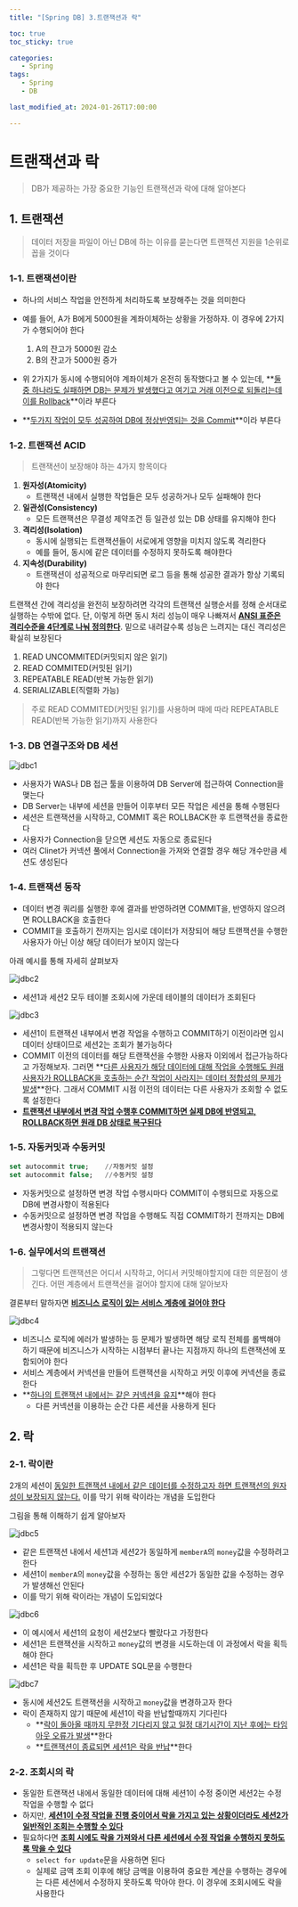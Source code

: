 ```yaml
---
title: "[Spring DB] 3.트랜잭션과 락"

toc: true
toc_sticky: true

categories:
   - Spring
tags:
   - Spring
   - DB

last_modified_at: 2024-01-26T17:00:00

---
```


# 트랜잭션과 락

> DB가 제공하는 가장 중요한 기능인 트랜잭션과 락에 대해 알아본다

## 1. 트랜잭션

> 데이터 저장을 파일이 아닌 DB에 하는 이유를 묻는다면 트랜잭션 지원을 1순위로 꼽을 것이다

### 1-1. 트랜잭션이란

- 하나의 서비스 작업을 안전하게 처리하도록 보장해주는 것을 의미한다
- 예를 들어, A가 B에게 5000원을 계좌이체하는 상황을 가정하자. 이 경우에 2가지가 수행되어야 한다
  1. A의 잔고가 5000원 감소
  2. B의 잔고가 5000원 증가

- 위 2가지가 동시에 수행되어야 계좌이체가 온전히 동작했다고 볼 수 있는데, **<u>둘 중 하나라도 실패하면 DB는 문제가 발생했다고 여기고 거래 이전으로 되돌리는데 이를 Rollback</u>**이라 부른다
- **<u>두가지 작업이 모두 성공하여 DB에 정상반영되는 것을 Commit</u>**이라 부른다

### 1-2. 트랜잭션 ACID

> 트랜잭션이 보장해야 하는 4가지 항목이다

1. **원자성(Atomicity)**
   - 트랜잭션 내에서 실행한 작업들은 모두 성공하거나 모두 실패해야 한다
2. **일관성(Consistency)**
   - 모든 트랜잭션은 무결성 제약조건 등 일관성 있는 DB 상태를 유지해야 한다
3. **격리성(Isolation)**
   - 동시에 실행되는 트랜잭션들이 서로에게 영향을 미치지 않도록 격리한다
   - 예를 들어, 동시에 같은 데이터를 수정하지 못하도록 해야한다
4. **지속성(Durability)**
   - 트랜잭션이 성공적으로 마무리되면 로그 등을 통해 성공한 결과가 항상 기록되야 한다

트랜잭션 간에 격리성을 완전히 보장하려면 각각의 트랜잭션 실행순서를 정해 순서대로 실행하는 수밖에 없다. 단, 이렇게 하면 동시 처리 성능이 매우 나빠져서 **<u>ANSI 표준은 격리수준을 4단계로 나눠 정의한다</u>**. 밑으로 내려갈수록 성능은 느려지는 대신 격리성은 확실히 보장된다

1. READ UNCOMMITED(커밋되지 않은 읽기)
2. READ COMMITED(커밋된 읽기)
3. REPEATABLE READ(반복 가능한 읽기)
4. SERIALIZABLE(직렬화 가능)

> 주로 READ COMMITED(커밋된 읽기)를 사용하며 때에 따라 REPEATABLE READ(반복 가능한 읽기)까지 사용한다

### 1-3. DB 연결구조와 DB 세션

![jdbc1]({{site.url}}{{site.baseurl}}/assets/images/jdbc/3/jdbc1.png)

- 사용자가 WAS나 DB 접근 툴을 이용하여 DB Server에 접근하여 Connection을 맺는다
- DB Server는 내부에 세션을 만들어 이후부터 모든 작업은 세션을 통해 수행된다
- 세션은 트랜잭션을 시작하고, COMMIT 혹은 ROLLBACK한 후 트랜잭션을 종료한다
- 사용자가 Connection을 닫으면 세션도 자동으로 종료된다
- 여러 Clinet가 커넥션 풀에서 Connection을 가져와 연결할 경우 해당 개수만큼 세션도 생성된다

### 1-4. 트랜잭션 동작

- 데이터 변경 쿼리를 실행한 후에 결과를 반영하려면 COMMIT을, 반영하지 않으려면 ROLLBACK을 호출한다
- COMMIT을 호출하기 전까지는 임시로 데이터가 저장되어 해당 트랜잭션을 수행한 사용자가 아닌 이상 해당 데이터가 보이지 않는다

아래 예시를 통해 자세히 살펴보자

![jdbc2]({{site.url}}{{site.baseurl}}/assets/images/jdbc/3/jdbc2.png)

- 세션1과 세션2 모두 테이블 조회시에 가운데 테이블의 데이터가 조회된다

![jdbc3]({{site.url}}{{site.baseurl}}/assets/images/jdbc/3/jdbc3.png)

- 세션1이 트랜잭션 내부에서 변경 작업을 수행하고 COMMIT하기 이전이라면 임시 데이터 상태이므로 세션2는 조회가 불가능하다
- COMMIT 이전의 데이터를 해당 트랜잭션을 수행한 사용자 이외에서 접근가능하다고 가정해보자. 그러면 **<u>다른 사용자가 해당 데이터에 대해 작업을 수행해도 원래 사용자가 ROLLBACK을 호출하는 순간 작업이 사라지는 데이터 정합성의 문제가 발생</u>**한다. 그래서 COMMIT 시점 이전의 데이터는 다른 사용자가 조회할 수 없도록 설정한다
- **<u>트랜잭션 내부에서 변경 작업 수행후 COMMIT하면 실제 DB에 반영되고, ROLLBACK하면 원래 DB 상태로 복구된다</u>**

### 1-5. 자동커밋과 수동커밋

``` sql
set autocommit true;	//자동커밋 설정
set autocommit false;	//수동커밋 설정
```

- 자동커밋으로 설정하면 변경 작업 수행시마다 COMMIT이 수행되므로 자동으로 DB에 변경사항이 적용된다
- 수동커밋으로 설정하면 변경 작업을 수행해도 직접 COMMIT하기 전까지는 DB에 변경사항이 적용되지 않는다

### 1-6. 실무에서의 트랜잭션

> 그렇다면 트랜잭션은 어디서 시작하고, 어디서 커밋해야할지에 대한 의문점이 생긴다. 어떤 계층에서 트랜잭션을 걸어야 할지에 대해 알아보자

결론부터 말하자면 **<u>비즈니스 로직이 있는 서비스 계층에 걸어야 한다</u>**

![jdbc4]({{site.url}}{{site.baseurl}}/assets/images/jdbc/3/jdbc4.png)

- 비즈니스 로직에 에러가 발생하는 등 문제가 발생하면 해당 로직 전체를 롤백해야 하기 때문에 비즈니스가 시작하는 시점부터 끝나는 지점까지 하나의 트랜잭션에 포함되어야 한다
- 서비스 계층에서 커넥션을 만들어 트랜잭션을 시작하고 커밋 이후에 커넥션을 종료한다
- **<u>하나의 트랜잭션 내에서는 같은 커넥션을 유지</u>**해야 한다
  - 다른 커넥션을 이용하는 순간 다른 세션을 사용하게 된다

## 2. 락

### 2-1. 락이란

2개의 세션이 <u>동일한 트랜잭션 내에서 같은 데이터를 수정하고자 하면 트랜잭션의 원자성이 보장되지 않는다.</u> 이를 막기 위해 락이라는 개념을 도입한다

그림을 통해 이해하기 쉽게 알아보자

![jdbc5]({{site.url}}{{site.baseurl}}/assets/images/jdbc/3/jdbc5.png)

- 같은 트랜잭션 내에서 세션1과 세션2가 동일하게 ```memberA```의 ```money```값을 수정하려고 한다
- 세션1이 ```memberA```의 ```money```값을 수정하는 동안 세션2가 동일한 값을 수정하는 경우가 발생해선 안된다
- 이를 막기 위해 락이라는 개념이 도입되었다

![jdbc6]({{site.url}}{{site.baseurl}}/assets/images/jdbc/3/jdbc6.png)

- 이 예시에서 세션1의 요청이 세션2보다 빨랐다고 가정한다
- 세션1은 트랜잭션을 시작하고 ```money```값의 변경을 시도하는데 이 과정에서 락을 획득해야 한다
- 세션1은 락을 획득한 후 UPDATE SQL문을 수행한다

![jdbc7]({{site.url}}{{site.baseurl}}/assets/images/jdbc/3/jdbc7.png)

- 동시에 세션2도 트랜잭션을 시작하고 ```money```값을 변경하고자 한다
- 락이 존재하지 않기 때문에 세션1이 락을 반납할때까지 기다린다
  - **<u>락이 돌아올 때까지 무한정 기다리지 않고 일정 대기시간이 지난 후에는 타임아웃 오류가 발생</u>**한다
  - **<u>트랜잭션이 종료되면 세션1은 락을 반납</u>**한다

### 2-2. 조회시의 락

- 동일한 트랜잭션 내에서 동일한 데이터에 대해 세션1이 수정 중이면 세션2는 수정 작업을 수행할 수 없다
- 하지만, **<u>세션1이 수정 작업을 진행 중이어서 락을 가지고 있는 상황이더라도 세션2가 일반적인 조회는 수행할 수 있다</u>**
- 필요하다면 **<u>조회 시에도 락을 가져와서 다른 세션에서 수정 작업을 수행하지 못하도록 막을 수 있다</u>**
  - ```select for update```문을 사용하면 된다
  - 실제로 금액 조회 이후에 해당 금액을 이용하여 중요한 계산을 수행하는 경우에는 다른 세션에서 수정하지 못하도록 막아야 한다. 이 경우에 조회시에도 락을 사용한다